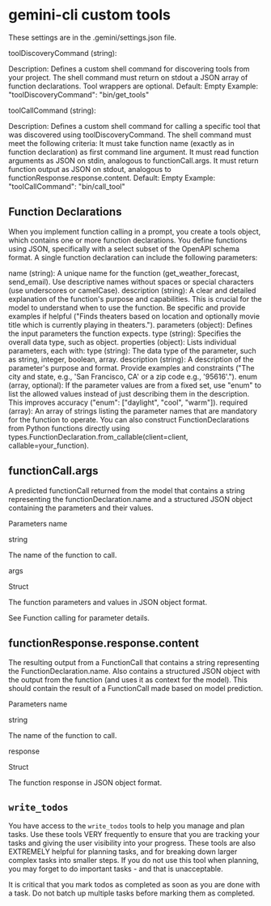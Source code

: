 # gemini-cli custom tools

These settings are in the .gemini/settings.json file.

toolDiscoveryCommand (string):

Description: Defines a custom shell command for discovering tools from your project. The shell command must return on stdout a JSON array of function declarations. Tool wrappers are optional.
Default: Empty
Example: "toolDiscoveryCommand": "bin/get_tools"

toolCallCommand (string):

Description: Defines a custom shell command for calling a specific tool that was discovered using toolDiscoveryCommand. The shell command must meet the following criteria:
It must take function name (exactly as in function declaration) as first command line argument.
It must read function arguments as JSON on stdin, analogous to functionCall.args.
It must return function output as JSON on stdout, analogous to functionResponse.response.content.
Default: Empty
Example: "toolCallCommand": "bin/call_tool"

## Function Declarations

When you implement function calling in a prompt, you create a tools object, which contains one or more function declarations. You define functions using JSON, specifically with a select subset of the OpenAPI schema format. A single function declaration can include the following parameters:

name (string): A unique name for the function (get_weather_forecast, send_email). Use descriptive names without spaces or special characters (use underscores or camelCase).
description (string): A clear and detailed explanation of the function's purpose and capabilities. This is crucial for the model to understand when to use the function. Be specific and provide examples if helpful ("Finds theaters based on location and optionally movie title which is currently playing in theaters.").
parameters (object): Defines the input parameters the function expects.
type (string): Specifies the overall data type, such as object.
properties (object): Lists individual parameters, each with:
type (string): The data type of the parameter, such as string, integer, boolean, array.
description (string): A description of the parameter's purpose and format. Provide examples and constraints ("The city and state, e.g., 'San Francisco, CA' or a zip code e.g., '95616'.").
enum (array, optional): If the parameter values are from a fixed set, use "enum" to list the allowed values instead of just describing them in the description. This improves accuracy ("enum": ["daylight", "cool", "warm"]).
required (array): An array of strings listing the parameter names that are mandatory for the function to operate.
You can also construct FunctionDeclarations from Python functions directly using types.FunctionDeclaration.from_callable(client=client, callable=your_function).

## functionCall.args

A predicted functionCall returned from the model that contains a string representing the functionDeclaration.name and a structured JSON object containing the parameters and their values.

Parameters
name

string

The name of the function to call.

args

Struct

The function parameters and values in JSON object format.

See Function calling for parameter details.

## functionResponse.response.content

The resulting output from a FunctionCall that contains a string representing the FunctionDeclaration.name. Also contains a structured JSON object with the output from the function (and uses it as context for the model). This should contain the result of a FunctionCall made based on model prediction.

Parameters
name

string

The name of the function to call.

response

Struct

The function response in JSON object format.

## `write_todos`

You have access to the `write_todos` tools to help you manage and plan tasks. Use these tools VERY frequently to ensure that you are tracking your tasks and giving the user visibility into your progress.
These tools are also EXTREMELY helpful for planning tasks, and for breaking down larger complex tasks into smaller steps. If you do not use this tool when planning, you may forget to do important tasks - and that is unacceptable.

It is critical that you mark todos as completed as soon as you are done with a task. Do not batch up multiple tasks before marking them as completed.
